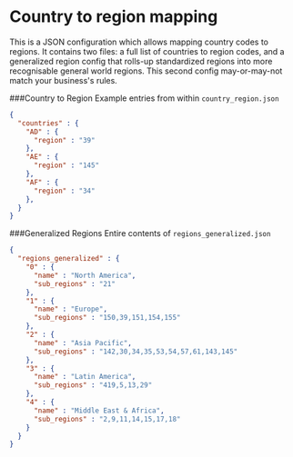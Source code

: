 Country to region mapping
==============

This is a JSON configuration which allows mapping country codes to regions. It contains two files: a full list of countries to region codes, and a generalized region config that rolls-up standardized regions into more recognisable general world regions. This second config may-or-may-not match your business's rules.

###Country to Region
Example entries from within `country_region.json`
```json
{
  "countries" : {
    "AD" : {
      "region" : "39"
    },
    "AE" : {
      "region" : "145"
    },
    "AF" : {
      "region" : "34"
    },
  }
}
```

###Generalized Regions
Entire contents of `regions_generalized.json`
```json
{
  "regions_generalized" : {
    "0" : {
      "name" : "North America",
      "sub_regions" : "21"
    },
    "1" : {
      "name" : "Europe",
      "sub_regions" : "150,39,151,154,155"
    },
    "2" : {
      "name" : "Asia Pacific",
      "sub_regions" : "142,30,34,35,53,54,57,61,143,145"
    },
    "3" : {
      "name" : "Latin America",
      "sub_regions" : "419,5,13,29"
    },
    "4" : {
      "name" : "Middle East & Africa",
      "sub_regions" : "2,9,11,14,15,17,18"
    }
  }
}
```
